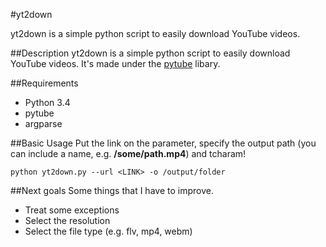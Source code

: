 #yt2down

yt2down is a simple python script to easily download YouTube videos.

##Description
yt2down is a simple python script to easily download YouTube videos. It's made under the [pytube](https://github.com/nficano/pytube) libary.

##Requirements
  - Python 3.4
  - pytube
  - argparse

##Basic Usage
Put the link on the parameter, specify the output path (you can include a name, e.g. **/some/path.mp4**) and tcharam!

    python yt2down.py --url <LINK> -o /output/folder

##Next goals
Some things that I have to improve.
  - Treat some exceptions
  - Select the resolution
  - Select the file type (e.g. flv, mp4, webm)
